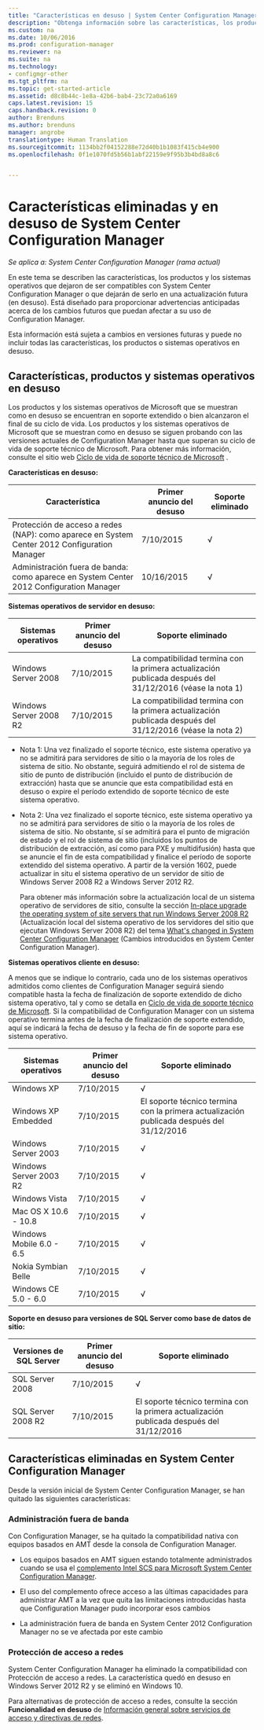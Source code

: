 ```yaml
---
title: "Características en desuso | System Center Configuration Manager"
description: "Obtenga información sobre las características, los productos y los sistemas operativos que ya no admite System Center Configuration Manager."
ms.custom: na
ms.date: 10/06/2016
ms.prod: configuration-manager
ms.reviewer: na
ms.suite: na
ms.technology:
- configmgr-other
ms.tgt_pltfrm: na
ms.topic: get-started-article
ms.assetid: d8c8b44c-1e8a-42b6-bab4-23c72a0a6169
caps.latest.revision: 15
caps.handback.revision: 0
author: Brenduns
ms.author: brenduns
manager: angrobe
translationtype: Human Translation
ms.sourcegitcommit: 1134bb2f04152288e72d40b1b1083f415cb4e900
ms.openlocfilehash: 0f1e1070fd5b56b1abf22159e9f95b3b4bd8a8c6


---
```

# <a name="removed-and-deprecated-features-for-system-center-configuration-manager"></a>Características eliminadas y en desuso de System Center Configuration Manager

*Se aplica a: System Center Configuration Manager (rama actual)*

En este tema se describen las características, los productos y los sistemas operativos que dejaron de ser compatibles con System Center Configuration Manager o que dejarán de serlo en una actualización futura (en desuso). Está diseñado para proporcionar advertencias anticipadas acerca de los cambios futuros que puedan afectar a su uso de Configuration Manager.  

 Esta información está sujeta a cambios en versiones futuras y puede no incluir todas las características, los productos o sistemas operativos en desuso.  

## <a name="deprecated-features-products-and-operating-systems"></a>Características, productos y sistemas operativos en desuso  
 Los productos y los sistemas operativos de Microsoft que se muestran como en desuso se encuentran en soporte extendido o bien alcanzaron el final de su ciclo de vida. Los productos y los sistemas operativos de Microsoft que se muestran como en desuso se siguen probando con las versiones actuales de Configuration Manager hasta que superan su ciclo de vida de soporte técnico de Microsoft.  Para obtener más información, consulte el sitio web [Ciclo de vida de soporte técnico de Microsoft](https://support.microsoft.com/lifecycle) .  

 **Características en desuso:**  


|**Característica**|**Primer anuncio del desuso**|**Soporte eliminado**|  
|-|-|-|  
|Protección de acceso a redes (NAP): como aparece en System Center 2012 Configuration Manager|7/10/2015|√|  
|Administración fuera de banda: como aparece en System Center 2012 Configuration Manager|10/16/2015|√|  

 **Sistemas operativos de servidor en desuso:**  

 |**Sistemas operativos**|**Primer anuncio del desuso**|**Soporte eliminado**|  
|-|-|-|  
|Windows Server 2008|7/10/2015|La compatibilidad termina con la primera actualización publicada después del 31/12/2016 (véase la nota 1)|  
|Windows Server 2008 R2|7/10/2015|La compatibilidad termina con la primera actualización publicada después del 31/12/2016 (véase la nota 2)|  

-   Nota 1: Una vez finalizado el soporte técnico, este sistema operativo ya no se admitirá para servidores de sitio o la mayoría de los roles de sistema de sitio. No obstante, seguirá admitiendo el rol de sistema de sitio de punto de distribución (incluido el punto de distribución de extracción) hasta que se anuncie que esta compatibilidad está en desuso o expire el período extendido de soporte técnico de este sistema operativo.  

-   Nota 2: Una vez finalizado el soporte técnico, este sistema operativo ya no se admitirá para servidores de sitio o la mayoría de los roles de sistema de sitio. No obstante, sí se admitirá para el punto de migración de estado y el rol de sistema de sitio (incluidos los puntos de distribución de extracción, así como para PXE y multidifusión) hasta que se anuncie el fin de esta compatibilidad y finalice el período de soporte extendido del sistema operativo.  A partir de la versión 1602, puede actualizar in situ el sistema operativo de un servidor de sitio de Windows Server 2008 R2 a Windows Server 2012 R2.  

     Para obtener más información sobre la actualización local de un sistema operativo de servidores de sitio, consulte la sección [In-place upgrade the operating system of site servers that run Windows Server 2008 R2](../../../core/plan-design/changes/whats-new-in-version-1602.md#bkmk_UpgradeOS) (Actualización local del sistema operativo de los servidores del sitio que ejecutan Windows Server 2008 R2) del tema [What's changed in System Center Configuration Manager](../../../core/plan-design/changes/what-has-changed-from-configuration-manager-2012.md) (Cambios introducidos en System Center Configuration Manager).



 **Sistemas operativos cliente en desuso:**  

 A menos que se indique lo contrario, cada uno de los sistemas operativos admitidos como clientes de Configuration Manager seguirá siendo compatible hasta la fecha de finalización de soporte extendido de dicho sistema operativo, tal y como se detalla en [Ciclo de vida de soporte técnico de Microsoft](https://support.microsoft.com/lifecycle).  Si la compatibilidad de Configuration Manager con un sistema operativo termina antes de la fecha de finalización de soporte extendido, aquí se indicará la fecha de desuso y la fecha de fin de soporte para ese sistema operativo.  

|**Sistemas operativos**|**Primer anuncio del desuso**|**Soporte eliminado**|  
|-|-|-|  
|Windows XP|7/10/2015|√|  
|Windows XP Embedded|7/10/2015|El soporte técnico termina con la primera actualización publicada después del 31/12/2016|  
|Windows Server 2003|7/10/2015|√|  
|Windows Server 2003 R2|7/10/2015|√|  
|Windows Vista|7/10/2015|√|  
|Mac OS X  10.6 - 10.8|7/10/2015|√|  
|Windows Mobile 6.0 - 6.5|7/10/2015|√|  
|Nokia Symbian Belle|7/10/2015|√|  
|Windows CE 5.0 - 6.0|7/10/2015|√|  


 **Soporte en desuso para versiones de SQL Server como base de datos de sitio:**  

|**Versiones de SQL Server**|**Primer anuncio del desuso**|**Soporte eliminado**|   
|-|-|-|  
|SQL Server 2008|7/10/2015|√|  
|SQL Server 2008 R2|7/10/2015|El soporte técnico termina con la primera actualización publicada después del 31/12/2016|  

## <a name="features-removed-in-system-center-configuration-manager"></a>Características eliminadas en System Center Configuration Manager  
 Desde la versión inicial de System Center Configuration Manager, se han quitado las siguientes características:

###  <a name="a-namebkmkamta-out-of-band-management"></a><a name="bkmk_amt"></a> Administración fuera de banda  
 Con Configuration Manager, se ha quitado la compatibilidad nativa con equipos basados en AMT desde la consola de Configuration Manager.  

-   Los equipos basados en AMT siguen estando totalmente administrados cuando se usa el [complemento Intel SCS para Microsoft System Center Configuration Manager](http://www.intel.com/content/www/us/en/software/setup-configuration-software.html).  

-   El uso del complemento ofrece acceso a las últimas capacidades para administrar AMT a la vez que quita las limitaciones introducidas hasta que Configuration Manager pudo incorporar esos cambios  

-   La administración fuera de banda en System Center 2012 Configuration Manager no se ve afectada por este cambio  

###  <a name="a-namebkmknapa-network-access-protection"></a><a name="bkmk_nap"></a> Protección de acceso a redes  
 System Center Configuration Manager ha eliminado la compatibilidad con Protección de acceso a redes. La característica quedó en desuso en Windows Server 2012 R2 y se eliminó en Windows 10.  

 Para alternativas de protección de acceso a redes, consulte la sección **Funcionalidad en desuso** de [Información general sobre servicios de acceso y directivas de redes](https://technet.microsoft.com/library/hh831683.aspx).  



<!--HONumber=Nov16_HO1-->


